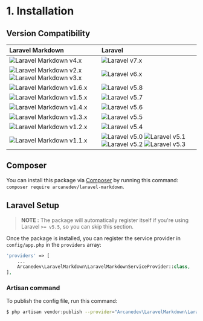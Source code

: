 # 1. Installation

## Version Compatibility

| Laravel Markdown                                                                              | Laravel                                                                                                             |
|:----------------------------------------------------------------------------------------------|:--------------------------------------------------------------------------------------------------------------------|
| ![Laravel Markdown v4.x][laravel_markdown_4_x]                                                | ![Laravel v7.x][laravel_7_x]                                                                                        |
| ![Laravel Markdown v2.x][laravel_markdown_2_x] ![Laravel Markdown v3.x][laravel_markdown_3_x] | ![Laravel v6.x][laravel_6_x]                                                                                        |
| ![Laravel Markdown v1.6.x][laravel_markdown_1_6_x]                                            | ![Laravel v5.8][laravel_5_8]                                                                                        |
| ![Laravel Markdown v1.5.x][laravel_markdown_1_5_x]                                            | ![Laravel v5.7][laravel_5_7]                                                                                        |
| ![Laravel Markdown v1.4.x][laravel_markdown_1_4_x]                                            | ![Laravel v5.6][laravel_5_6]                                                                                        |
| ![Laravel Markdown v1.3.x][laravel_markdown_1_3_x]                                            | ![Laravel v5.5][laravel_5_5]                                                                                        |
| ![Laravel Markdown v1.2.x][laravel_markdown_1_2_x]                                            | ![Laravel v5.4][laravel_5_4]                                                                                        |
| ![Laravel Markdown v1.1.x][laravel_markdown_1_1_x]                                            | ![Laravel v5.0][laravel_5_0] ![Laravel v5.1][laravel_5_1] ![Laravel v5.2][laravel_5_2] ![Laravel v5.3][laravel_5_3] |

[laravel_7_x]:  https://img.shields.io/badge/v7.x-supported-brightgreen.svg?style=flat-square "Laravel v7.x"
[laravel_6_x]:  https://img.shields.io/badge/v6.x-supported-brightgreen.svg?style=flat-square "Laravel v6.x"
[laravel_5_8]:  https://img.shields.io/badge/v5.8-supported-brightgreen.svg?style=flat-square "Laravel v5.8"
[laravel_5_7]:  https://img.shields.io/badge/v5.7-supported-brightgreen.svg?style=flat-square "Laravel v5.7"
[laravel_5_6]:  https://img.shields.io/badge/v5.6-supported-brightgreen.svg?style=flat-square "Laravel v5.6"
[laravel_5_5]:  https://img.shields.io/badge/v5.5-supported-brightgreen.svg?style=flat-square "Laravel v5.5"
[laravel_5_4]:  https://img.shields.io/badge/v5.4-supported-brightgreen.svg?style=flat-square "Laravel v5.4"
[laravel_5_3]:  https://img.shields.io/badge/v5.3-supported-brightgreen.svg?style=flat-square "Laravel v5.3"
[laravel_5_2]:  https://img.shields.io/badge/v5.2-supported-brightgreen.svg?style=flat-square "Laravel v5.2"
[laravel_5_1]:  https://img.shields.io/badge/v5.1-supported-brightgreen.svg?style=flat-square "Laravel v5.1"
[laravel_5_0]:  https://img.shields.io/badge/v5.0-supported-brightgreen.svg?style=flat-square "Laravel v5.0"

[laravel_markdown_4_x]:   https://img.shields.io/badge/version-4.x-blue.svg?style=flat-square "Laravel Markdown v4.x"
[laravel_markdown_3_x]:   https://img.shields.io/badge/version-3.x-blue.svg?style=flat-square "Laravel Markdown v3.x"
[laravel_markdown_2_x]:   https://img.shields.io/badge/version-2.x-blue.svg?style=flat-square "Laravel Markdown v2.x"
[laravel_markdown_1_6_x]: https://img.shields.io/badge/version-1.6.x-blue.svg?style=flat-square "Laravel Markdown v1.6.x"
[laravel_markdown_1_5_x]: https://img.shields.io/badge/version-1.5.x-blue.svg?style=flat-square "Laravel Markdown v1.5.x"
[laravel_markdown_1_4_x]: https://img.shields.io/badge/version-1.4.x-blue.svg?style=flat-square "Laravel Markdown v1.4.x"
[laravel_markdown_1_3_x]: https://img.shields.io/badge/version-1.3.x-blue.svg?style=flat-square "Laravel Markdown v1.3.x"
[laravel_markdown_1_2_x]: https://img.shields.io/badge/version-1.2.x-blue.svg?style=flat-square "Laravel Markdown v1.2.x"
[laravel_markdown_1_1_x]: https://img.shields.io/badge/version-1.1.x-blue.svg?style=flat-square "Laravel Markdown v1.1.x"

## Composer

You can install this package via [Composer](http://getcomposer.org/) by running this command: `composer require arcanedev/laravel-markdown`.

## Laravel Setup

> **NOTE :** The package will automatically register itself if you're using Laravel `>= v5.5`, so you can skip this section.

Once the package is installed, you can register the service provider in `config/app.php` in the `providers` array:

```php
'providers' => [
    ...
    Arcanedev\LaravelMarkdown\LaravelMarkdownServiceProvider::class,
],
```

### Artisan command

To publish the config file, run this command:

```bash
$ php artisan vendor:publish --provider="Arcanedev\LaravelMarkdown\LaravelMarkdownServiceProvider"
```
